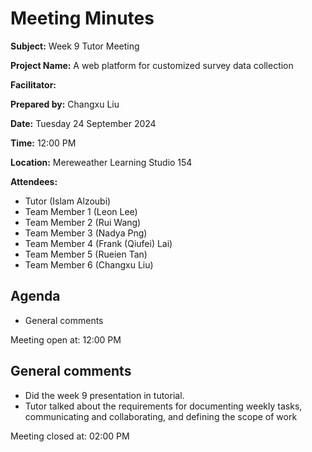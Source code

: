 # Meeting Minutes

**Subject:** Week 9 Tutor Meeting

**Project Name:** A web platform for customized survey data collection

**Facilitator:**

**Prepared by:** Changxu Liu

**Date:** Tuesday 24 September 2024

**Time:** 12:00 PM

**Location:** Mereweather Learning Studio 154

**Attendees:**
* Tutor (Islam Alzoubi)
* Team Member 1 (Leon Lee)
* Team Member 2 (Rui Wang)
* Team Member 3 (Nadya Png)
* Team Member 4 (Frank (Qiufei) Lai)
* Team Member 5 (Rueien Tan)
* Team Member 6 (Changxu Liu)


## Agenda

* General comments

Meeting open at: 12:00 PM

## General comments
- Did the week 9 presentation in tutorial.
- Tutor talked about the requirements for documenting weekly tasks, communicating and collaborating, and defining the scope of work

Meeting closed at:  02:00 PM